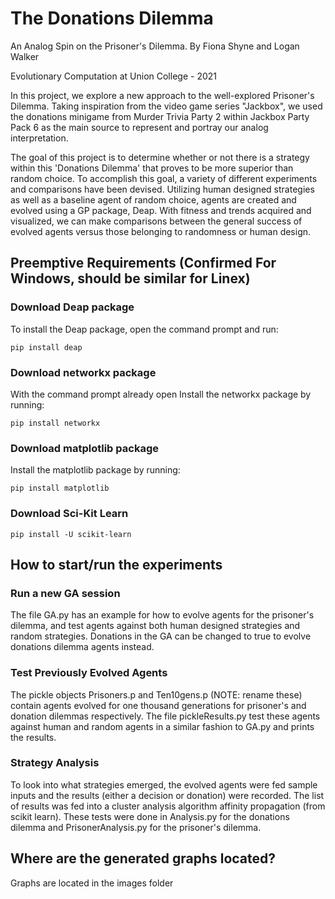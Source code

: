 # The Donations Dilemma
An Analog Spin on the Prisoner's Dilemma.
By Fiona Shyne and Logan Walker

Evolutionary Computation at Union College - 2021

In this project, we explore a new approach to the well-explored Prisoner's Dilemma.
Taking inspiration from the video game series "Jackbox", we used the donations
minigame from Murder Trivia Party 2 within Jackbox Party Pack 6 as the main
source to represent and portray our analog interpretation.

The goal of this project is to determine whether or not there is a
strategy within this 'Donations Dilemma' that proves to be more superior
than random choice. To accomplish this goal, a variety of different experiments
and comparisons have been devised. Utilizing human designed strategies as well
as a baseline agent of random choice, agents are created and evolved using a GP
package, Deap. With fitness and trends acquired and visualized, we can make
comparisons between the general success of evolved agents versus those
belonging to randomness or human design.


## Preemptive Requirements (Confirmed For Windows, should be similar for Linex)

### Download Deap package

To install the Deap package, open the command prompt and run:

```
pip install deap
```

### Download networkx package

With the command prompt already open
Install the networkx package by running:

```
pip install networkx
```

### Download matplotlib package

Install the matplotlib package by running:

```
pip install matplotlib
```

### Download Sci-Kit Learn

```
pip install -U scikit-learn
```

## How to start/run the experiments

### Run a new GA session
The file GA.py has an example for how to evolve agents for the prisoner's dilemma, and test agents against both human designed strategies and random strategies. Donations in the GA can be changed to true to evolve donations dilemma agents instead.

### Test Previously Evolved Agents
The pickle objects Prisoners.p and Ten10gens.p (NOTE: rename these) contain agents evolved for one thousand generations for prisoner's and donation dilemmas respectively. The file pickleResults.py test these agents against human and random agents in a similar fashion to GA.py and prints the results.

### Strategy Analysis
To look into what strategies emerged, the evolved agents were fed sample inputs and the results (either a decision or donation) were recorded. The list of results was fed into a cluster analysis algorithm affinity propagation (from scikit learn). These tests were done in Analysis.py for the donations dilemma and PrisonerAnalysis.py for the prisoner's dilemma.  

## Where are the generated graphs located?
Graphs are located in the images folder
